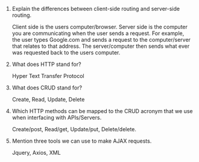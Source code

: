 1. Explain the differences between client-side routing and server-side routing.

    Client side is the users computer/browser. Server side is the computer you are communicating when the user sends a request. For example, the user types Google.com and sends a request to the computer/server that relates to that address. The server/computer then sends what ever was requested back to the users computer.

2. What does HTTP stand for?

    Hyper Text Transfer Protocol

3. What does CRUD stand for?

    Create, Read, Update, Delete

4. Which HTTP methods can be mapped to the CRUD acronym that we use when interfacing with APIs/Servers.

    Create/post, Read/get, Update/put, Delete/delete.

5. Mention three tools we can use to make AJAX requests.

    Jquery, Axios, XML
